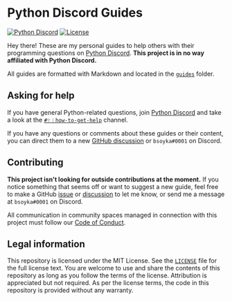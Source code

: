 # Python Discord Guides

[![Python Discord][pydis-badge]][invite]
[![License][license-badge]][license]

Hey there! These are my personal guides to help others with their programming
questions on [Python Discord][invite]. **This project is in no way affiliated
with Python Discord.**

All guides are formatted with Markdown and located in the [`guides`][guides]
folder.

## Asking for help

If you have general Python-related questions, join [Python Discord][invite]
and take a look at the [`#❔︱how-to-get-help`][get-help] channel.

If you have any questions or comments about these guides or their content, you
can direct them to a new [GitHub discussion][discussions] or `bsoyka#0001` on
Discord.

## Contributing

**This project isn't looking for outside contributions at the moment.** If you
notice something that seems off or want to suggest a new guide, feel free to
make a GitHub [issue][issues] or [discussion][discussions] to let me know, or
send me a message at `bsoyka#0001` on Discord.

All communication in community spaces managed in connection with this project
must follow our [Code of Conduct][code-of-conduct].

## Legal information

This repository is licensed under the MIT License. See the
[`LICENSE`][license] file for the full license text. You are welcome to use
and share the contents of this repository as long as you follow the terms of
the license. Attribution is appreciated but not required. As per the license
terms, the code in this repository is provided without any warranty.

[code-of-conduct]: https://github.com/bsoyka/.github/blob/main/CODE_OF_CONDUCT.md
[discussions]: https://github.com/bsoyka/pydis/discussions
[get-help]: https://discord.com/channels/267624335836053506/704250143020417084
[guides]: https://github.com/bsoyka/pydis/tree/main/guides
[invite]: https://discord.gg/python
[issues]: https://github.com/bsoyka/pydis/issues
[license-badge]: https://img.shields.io/github/license/bsoyka/pydis
[license]: https://github.com/bsoyka/pydis/blob/main/LICENSE
[pydis-badge]: https://raw.githubusercontent.com/python-discord/branding/main/logos/badge/badge_github.svg
